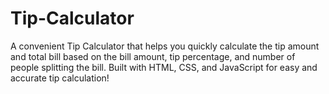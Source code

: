 # Tip-Calculator
A convenient Tip Calculator that helps you quickly calculate the tip amount and total bill based on the bill amount, tip percentage, and number of people splitting the bill. Built with HTML, CSS, and JavaScript for easy and accurate tip calculation!
